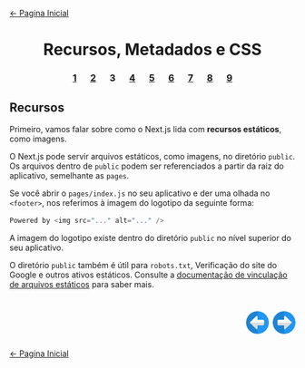[← Pagina Inicial](../../../README.md#basico)

<h1 align="center">Recursos, Metadados e CSS</h1>

<h3 align="center">
<a href="./1.md" style="margin:0 10px;">1</a>
<a href="./2.md" style="margin:0 10px;">2</a>
<spam style="margin:0 10px;">3</spam>
<a href="./4.md" style="margin:0 10px;">4</a>
<a href="./5.md" style="margin:0 10px;">5</a>
<a href="./6.md" style="margin:0 10px;">6</a>
<a href="./7.md" style="margin:0 10px;">7</a>
<a href="./8.md" style="margin:0 10px;">8</a>
<a href="./9.md" style="margin:0 10px;">9</a>
</h3>

## Recursos

Primeiro, vamos falar sobre como o Next.js lida com **recursos estáticos**, como imagens.

O Next.js pode servir arquivos estáticos, como imagens, no diretório `public`. Os arquivos dentro de `public` podem ser referenciados a partir da raiz do aplicativo, semelhante as `pages`.

Se você abrir o `pages/index.js` no seu aplicativo e der uma olhada no `<footer>`, nos referimos à imagem do logotipo da seguinte forma:

```javascript
Powered by <img src="..." alt="..." />
```

A imagem do logotipo existe dentro do diretório `public` no nível superior do seu aplicativo.

O diretório `public` também é útil para `robots.txt`, Verificação do site do Google e outros ativos estáticos. Consulte a [documentação de vinculação de arquivos estáticos](https://nextjs.org/docs/basic-features/static-file-serving) para saber mais.

<h1 align="right">
<a href="./2.md"><img src="../../../images/previous-arrow.svg" alt="next-arrow" width="40px"></a>
<a href="./4.md"><img src="../../../images/next-arrow.svg" alt="next-arrow" width="40px"></a>
</h1>

[← Pagina Inicial](../../../README.md#basico)